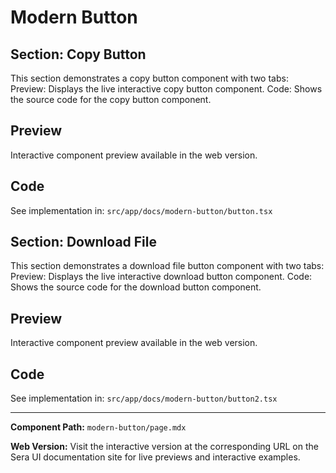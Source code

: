 # Modern Button 

## Section: Copy Button
 
 This section demonstrates a copy button component with two tabs:
 Preview: Displays the live interactive copy button component.
 Code: Shows the source code for the copy button component.

## Preview

Interactive component preview available in the web version.

## Code

See implementation in: `src/app/docs/modern-button/button.tsx`

## Section: Download File
 
  This section demonstrates a download file button component with two tabs:
  Preview: Displays the live interactive download button component.
  Code: Shows the source code for the download button component.

## Preview

Interactive component preview available in the web version.

## Code

See implementation in: `src/app/docs/modern-button/button2.tsx`

---

**Component Path:** `modern-button/page.mdx`

**Web Version:** Visit the interactive version at the corresponding URL on the Sera UI documentation site for live previews and interactive examples.
